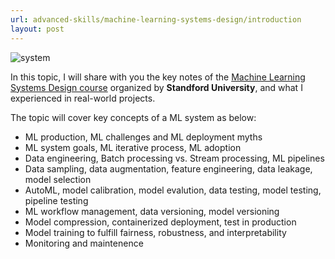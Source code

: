 ```yaml
---
url: advanced-skills/machine-learning-systems-design/introduction
layout: post
---
```


![system][system]

In this topic, I will share with you the key notes of the [Machine Learning Systems Design course](https://stanford-cs329s.github.io/index.html) organized by **Standford University**, and what I experienced in real-world projects.

The topic will cover key concepts of a ML system as below:

- ML production, ML challenges and ML deployment myths
- ML system goals, ML iterative process, ML adoption
- Data engineering, Batch processing vs. Stream processing, ML pipelines
- Data sampling, data augmentation, feature engineering, data leakage, model selection
- AutoML, model calibration, model evalution, data testing, model testing, pipeline testing
- ML workflow management, data versioning, model versioning
- Model compression, containerized deployment, test in production
- Model training to fulfill fairness, robustness, and interpretability
- Monitoring and maintenence

<!-- MARKDOWN LINKS & IMAGES -->

[system]: /assets/images/advanced-skills/machine-learning-systems-design/introduction/system.jpeg
